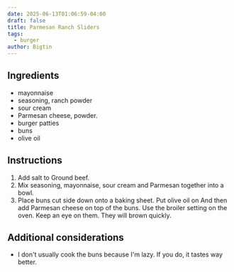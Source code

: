 ```yaml
---
date: 2025-06-13T01:06:59-04:00
draft: false
title: Parmesan Ranch Sliders
tags:
  - burger
author: Bigtin
---
```

## Ingredients 
- mayonnaise
- seasoning, ranch powder
- sour cream
- Parmesan cheese, powder.
- burger patties
- buns
- olive oil
## Instructions
1. Add salt to Ground beef.
2. Mix seasoning, mayonnaise, sour cream and Parmesan together into a bowl.
3. Place buns cut side down onto a baking sheet. Put olive oil on And then add Parmesan cheese on top of the buns. Use the broiler setting on the oven. Keep an eye on them. They will brown quickly.
## Additional considerations
- I don't usually cook the buns because I'm lazy. If you do, it tastes way better.
